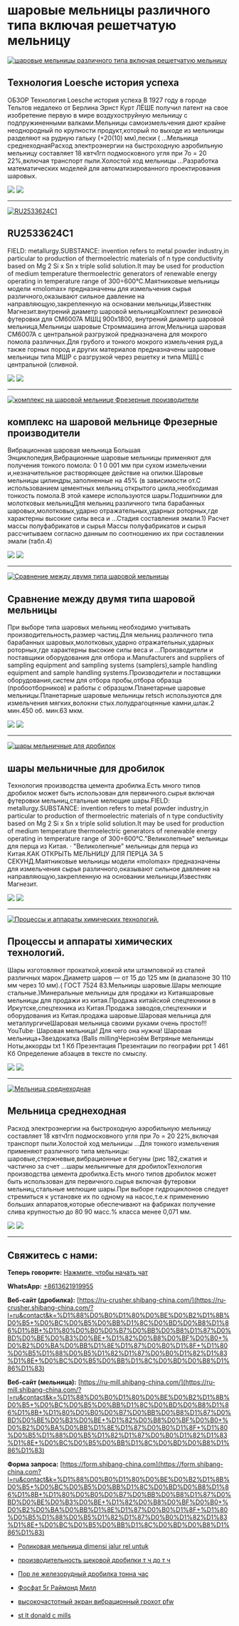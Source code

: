# шаровые мельницы различного типа включая решетчатую мельницу

<a href="https://swt.shibang-china.com/?l=ru&img&k=%D1%88%D0%B0%D1%80%D0%BE%D0%B2%D1%8B%D0%B5+%D0%BC%D0%B5%D0%BB%D1%8C%D0%BD%D0%B8%D1%86%D1%8B+%D1%80%D0%B0%D0%B7%D0%BB%D0%B8%D1%87%D0%BD%D0%BE%D0%B3%D0%BE+%D1%82%D0%B8%D0%BF%D0%B0+%D0%B2%D0%BA%D0%BB%D1%8E%D1%87%D0%B0%D1%8F+%D1%80%D0%B5%D1%88%D0%B5%D1%82%D1%87%D0%B0%D1%82%D1%83%D1%8E+%D0%BC%D0%B5%D0%BB%D1%8C%D0%BD%D0%B8%D1%86%D1%83" target="_blank">![шаровые мельницы различного типа включая решетчатую мельницу](http://static.shibang-china.com/all-800x300/1298.jpg)</a>

## Технология Loesche история успеха
ОБЗОР Технология Loesche история успеха В 1927 году в городе Тельтов недалеко от Берлина Эрнст Курт ЛЁШЕ получил патент на свое изобретение первую в мире воздухоструйную мельницу с подпружиненными валками.Мельницы самоизмельчения дают крайне неоднородный по крупности продукт,который по выходе из мельницы разделяют на рудную гальку (+20(10) мм),пески ( …Мельница среднеходнаяРасход электроэнергии на быстроходную аэробильную мельницу составляет 18 квтч1гп подмосковного угля при 7о = 20 22%,включая транспорт пыли.Холостой ход мельницы …Разработка математических моделей для автоматизированного проектирования шаровых.


<a href="https://whatsapp.shibangsoft.com/WhatsApp.php" target="_blank" title="WhatsApp">![](http://static.shibang-china.com/icon/whatsapp.png)</a> <a href="https://swt.shibang-china.com/?l=ru&icon&k=%D1%88%D0%B0%D1%80%D0%BE%D0%B2%D1%8B%D0%B5+%D0%BC%D0%B5%D0%BB%D1%8C%D0%BD%D0%B8%D1%86%D1%8B+%D1%80%D0%B0%D0%B7%D0%BB%D0%B8%D1%87%D0%BD%D0%BE%D0%B3%D0%BE+%D1%82%D0%B8%D0%BF%D0%B0+%D0%B2%D0%BA%D0%BB%D1%8E%D1%87%D0%B0%D1%8F+%D1%80%D0%B5%D1%88%D0%B5%D1%82%D1%87%D0%B0%D1%82%D1%83%D1%8E+%D0%BC%D0%B5%D0%BB%D1%8C%D0%BD%D0%B8%D1%86%D1%83" target="_blank">![](http://static.shibang-china.com/icon/chat-ru.png)</a>

---

<a href="https://swt.shibang-china.com/?l=ru&img&k=%D1%88%D0%B0%D1%80%D0%BE%D0%B2%D1%8B%D0%B5+%D0%BC%D0%B5%D0%BB%D1%8C%D0%BD%D0%B8%D1%86%D1%8B+%D1%80%D0%B0%D0%B7%D0%BB%D0%B8%D1%87%D0%BD%D0%BE%D0%B3%D0%BE+%D1%82%D0%B8%D0%BF%D0%B0+%D0%B2%D0%BA%D0%BB%D1%8E%D1%87%D0%B0%D1%8F+%D1%80%D0%B5%D1%88%D0%B5%D1%82%D1%87%D0%B0%D1%82%D1%83%D1%8E+%D0%BC%D0%B5%D0%BB%D1%8C%D0%BD%D0%B8%D1%86%D1%83" target="_blank">![RU2533624C1](http://static.shibang-china.com/all-800x300/1447.jpg)</a>

## RU2533624C1
FIELD: metallurgy.SUBSTANCE: invention refers to metal powder industry,in particular to production of thermoelectric materials of n type conductivity based on Mg 2 Si x Sn x triple solid solution.It may be used for production of medium temperature thermoelectric generators of renewable energy operating in temperature range of 300&#247;600&#176;C.Маятниковые мельницы модели &#171;molomax&#187; предназначены для измельчения сырья различного,оказывают сильное давление на направляющую,закрепленную на основании мельницы,Известняк Магнезит.внутрений диаметр шаровой мельницаКомплект резиновой футеровки для СМ6007А МШЦ 900х1800, внутрений диаметр шаровой мельница,Мельницы шаровые Строммашина arrow,Мельница шаровая СМ6007А с центральной разгрузкой предназначена для мокрого помола различных.Для грубого и тонкого мокрого измельчения руд,а также горных пород и других материалов предназначены шаровые мельницы типа МШР с разгрузкой через решетку и типа МШЦ с центральной (сливной.


<a href="https://whatsapp.shibangsoft.com/WhatsApp.php" target="_blank" title="WhatsApp">![](http://static.shibang-china.com/icon/whatsapp.png)</a> <a href="https://swt.shibang-china.com/?l=ru&icon&k=%D1%88%D0%B0%D1%80%D0%BE%D0%B2%D1%8B%D0%B5+%D0%BC%D0%B5%D0%BB%D1%8C%D0%BD%D0%B8%D1%86%D1%8B+%D1%80%D0%B0%D0%B7%D0%BB%D0%B8%D1%87%D0%BD%D0%BE%D0%B3%D0%BE+%D1%82%D0%B8%D0%BF%D0%B0+%D0%B2%D0%BA%D0%BB%D1%8E%D1%87%D0%B0%D1%8F+%D1%80%D0%B5%D1%88%D0%B5%D1%82%D1%87%D0%B0%D1%82%D1%83%D1%8E+%D0%BC%D0%B5%D0%BB%D1%8C%D0%BD%D0%B8%D1%86%D1%83" target="_blank">![](http://static.shibang-china.com/icon/chat-ru.png)</a>

---

<a href="https://swt.shibang-china.com/?l=ru&img&k=%D1%88%D0%B0%D1%80%D0%BE%D0%B2%D1%8B%D0%B5+%D0%BC%D0%B5%D0%BB%D1%8C%D0%BD%D0%B8%D1%86%D1%8B+%D1%80%D0%B0%D0%B7%D0%BB%D0%B8%D1%87%D0%BD%D0%BE%D0%B3%D0%BE+%D1%82%D0%B8%D0%BF%D0%B0+%D0%B2%D0%BA%D0%BB%D1%8E%D1%87%D0%B0%D1%8F+%D1%80%D0%B5%D1%88%D0%B5%D1%82%D1%87%D0%B0%D1%82%D1%83%D1%8E+%D0%BC%D0%B5%D0%BB%D1%8C%D0%BD%D0%B8%D1%86%D1%83" target="_blank">![комплекс на шаровой мельнице Фрезерные производители](http://static.shibang-china.com/all-800x300/640.jpg)</a>

## комплекс на шаровой мельнице Фрезерные производители
Вибрационная шаровая мельница Большая Энциклопедия,Вибрационные шаровые мельницы применяют для получения тонкого помола: 0 1 0 001 мм при сухом измельчении и,незначительное растворяющее действие на опилки.Шаровые мельницы цилиндры,заполненные на 45% (в зависимости от.С использованием цементных мельниц открытого цикла,необходимая тонкость помола.В этой камере используются шары.Подшипники для молотковых мельницДля мельниц различного типа барабанных шаровых,молотковых,ударно отражательных,ударных роторных,где характерны высокие силы веса и …Стадия составления эмали.1) Расчет массы полуфабрикатов и сырья Массы полуфабрикатов и сырья рассчитываем согласно данным по соотношению их при составлении эмали (табл.4)


<a href="https://whatsapp.shibangsoft.com/WhatsApp.php" target="_blank" title="WhatsApp">![](http://static.shibang-china.com/icon/whatsapp.png)</a> <a href="https://swt.shibang-china.com/?l=ru&icon&k=%D1%88%D0%B0%D1%80%D0%BE%D0%B2%D1%8B%D0%B5+%D0%BC%D0%B5%D0%BB%D1%8C%D0%BD%D0%B8%D1%86%D1%8B+%D1%80%D0%B0%D0%B7%D0%BB%D0%B8%D1%87%D0%BD%D0%BE%D0%B3%D0%BE+%D1%82%D0%B8%D0%BF%D0%B0+%D0%B2%D0%BA%D0%BB%D1%8E%D1%87%D0%B0%D1%8F+%D1%80%D0%B5%D1%88%D0%B5%D1%82%D1%87%D0%B0%D1%82%D1%83%D1%8E+%D0%BC%D0%B5%D0%BB%D1%8C%D0%BD%D0%B8%D1%86%D1%83" target="_blank">![](http://static.shibang-china.com/icon/chat-ru.png)</a>

---

<a href="https://swt.shibang-china.com/?l=ru&img&k=%D1%88%D0%B0%D1%80%D0%BE%D0%B2%D1%8B%D0%B5+%D0%BC%D0%B5%D0%BB%D1%8C%D0%BD%D0%B8%D1%86%D1%8B+%D1%80%D0%B0%D0%B7%D0%BB%D0%B8%D1%87%D0%BD%D0%BE%D0%B3%D0%BE+%D1%82%D0%B8%D0%BF%D0%B0+%D0%B2%D0%BA%D0%BB%D1%8E%D1%87%D0%B0%D1%8F+%D1%80%D0%B5%D1%88%D0%B5%D1%82%D1%87%D0%B0%D1%82%D1%83%D1%8E+%D0%BC%D0%B5%D0%BB%D1%8C%D0%BD%D0%B8%D1%86%D1%83" target="_blank">![Сравнение между двумя типа шаровой мельницы](http://static.shibang-china.com/all-800x300/1383.jpg)</a>

## Сравнение между двумя типа шаровой мельницы
При выборе типа шаровых мельниц необходимо учитывать производительность,размер частиц.Для мельниц различного типа барабанных шаровых,молотковых,ударно отражательных,ударных роторных,где характерны высокие силы веса и …Производители и поставщики оборудования для отбора и.Manufacturers and suppliers of sampling equipment and sampling systems (samplers),sample handling equipment and sample handling systems.Производители и поставщики оборудования,систем для отбора пробы,отбора образца (пробоотборников) и работы с образцом.Планетарные шаровые мельницы.Планетарные шаровые мельницы retsch используются для измельчения мягких,волокни стых.полудрагоценные камни,шлак.2 мин.450 об. мин.63 мкм.


<a href="https://whatsapp.shibangsoft.com/WhatsApp.php" target="_blank" title="WhatsApp">![](http://static.shibang-china.com/icon/whatsapp.png)</a> <a href="https://swt.shibang-china.com/?l=ru&icon&k=%D1%88%D0%B0%D1%80%D0%BE%D0%B2%D1%8B%D0%B5+%D0%BC%D0%B5%D0%BB%D1%8C%D0%BD%D0%B8%D1%86%D1%8B+%D1%80%D0%B0%D0%B7%D0%BB%D0%B8%D1%87%D0%BD%D0%BE%D0%B3%D0%BE+%D1%82%D0%B8%D0%BF%D0%B0+%D0%B2%D0%BA%D0%BB%D1%8E%D1%87%D0%B0%D1%8F+%D1%80%D0%B5%D1%88%D0%B5%D1%82%D1%87%D0%B0%D1%82%D1%83%D1%8E+%D0%BC%D0%B5%D0%BB%D1%8C%D0%BD%D0%B8%D1%86%D1%83" target="_blank">![](http://static.shibang-china.com/icon/chat-ru.png)</a>

---

<a href="https://swt.shibang-china.com/?l=ru&img&k=%D1%88%D0%B0%D1%80%D0%BE%D0%B2%D1%8B%D0%B5+%D0%BC%D0%B5%D0%BB%D1%8C%D0%BD%D0%B8%D1%86%D1%8B+%D1%80%D0%B0%D0%B7%D0%BB%D0%B8%D1%87%D0%BD%D0%BE%D0%B3%D0%BE+%D1%82%D0%B8%D0%BF%D0%B0+%D0%B2%D0%BA%D0%BB%D1%8E%D1%87%D0%B0%D1%8F+%D1%80%D0%B5%D1%88%D0%B5%D1%82%D1%87%D0%B0%D1%82%D1%83%D1%8E+%D0%BC%D0%B5%D0%BB%D1%8C%D0%BD%D0%B8%D1%86%D1%83" target="_blank">![шары мельничные для дробилок](http://static.shibang-china.com/all-800x300/1205.jpg)</a>

## шары мельничные для дробилок
Технология производства цемента дробилка.Есть много типов дробилок может быть использован для первичного.сырья включая футеровки мельниц,стальные мелющие шары.FIELD: metallurgy.SUBSTANCE: invention refers to metal powder industry,in particular to production of thermoelectric materials of n type conductivity based on Mg 2 Si x Sn x triple solid solution.It may be used for production of medium temperature thermoelectric generators of renewable energy operating in temperature range of 300&#247;600&#176;C.&quot;Великолепные&quot; мельницы для перца из Китая.&nbsp;&#0183;&#32;&quot;Великолепные&quot; мельницы для перца из Китая.КАК ОТКРЫТЬ МЕЛЬНИЦУ ДЛЯ ПЕРЦА ЗА 5 СЕКУНД.Маятниковые мельницы модели &#171;molomax&#187; предназначены для измельчения сырья различного,оказывают сильное давление на направляющую,закрепленную на основании мельницы,Известняк Магнезит.


<a href="https://whatsapp.shibangsoft.com/WhatsApp.php" target="_blank" title="WhatsApp">![](http://static.shibang-china.com/icon/whatsapp.png)</a> <a href="https://swt.shibang-china.com/?l=ru&icon&k=%D1%88%D0%B0%D1%80%D0%BE%D0%B2%D1%8B%D0%B5+%D0%BC%D0%B5%D0%BB%D1%8C%D0%BD%D0%B8%D1%86%D1%8B+%D1%80%D0%B0%D0%B7%D0%BB%D0%B8%D1%87%D0%BD%D0%BE%D0%B3%D0%BE+%D1%82%D0%B8%D0%BF%D0%B0+%D0%B2%D0%BA%D0%BB%D1%8E%D1%87%D0%B0%D1%8F+%D1%80%D0%B5%D1%88%D0%B5%D1%82%D1%87%D0%B0%D1%82%D1%83%D1%8E+%D0%BC%D0%B5%D0%BB%D1%8C%D0%BD%D0%B8%D1%86%D1%83" target="_blank">![](http://static.shibang-china.com/icon/chat-ru.png)</a>

---

<a href="https://swt.shibang-china.com/?l=ru&img&k=%D1%88%D0%B0%D1%80%D0%BE%D0%B2%D1%8B%D0%B5+%D0%BC%D0%B5%D0%BB%D1%8C%D0%BD%D0%B8%D1%86%D1%8B+%D1%80%D0%B0%D0%B7%D0%BB%D0%B8%D1%87%D0%BD%D0%BE%D0%B3%D0%BE+%D1%82%D0%B8%D0%BF%D0%B0+%D0%B2%D0%BA%D0%BB%D1%8E%D1%87%D0%B0%D1%8F+%D1%80%D0%B5%D1%88%D0%B5%D1%82%D1%87%D0%B0%D1%82%D1%83%D1%8E+%D0%BC%D0%B5%D0%BB%D1%8C%D0%BD%D0%B8%D1%86%D1%83" target="_blank">![Процессы и аппараты химических технологий.](http://static.shibang-china.com/all-800x300/1097.jpg)</a>

## Процессы и аппараты химических технологий.
Шары изготовляют прокаткой,ковкой или штамповкой из сталей различных марок.Диаметр шаров — от 15 до 125 мм (в диапазоне 30 110 мм через 10 мм).( ГОСТ 7524 83.Мельницы шаровые.Шары мелющие стальные.)Минеральные мельницы для продажи из Китаяшаровые мельницы для продажи из китая.Продажа китайской спецтехники в Иркутске,спецтехника из Китая.Продажа заводов,спецтехники и оборудования из Китая.продажа шаровые.Шаровая мельница для металлургичеШаровая мельница своими руками очень просто!!! YouTube&#183; Шаровая мельница! Для чего она нужна! Шаровая мельница+Звездокатка (Balls millingЧернозём Ветряные мельницы Ноты,аккорды txt 1 Кб Презентация Презентации по географии ppt 1 461 Кб Определение абзацев в тексте по смыслу.


<a href="https://whatsapp.shibangsoft.com/WhatsApp.php" target="_blank" title="WhatsApp">![](http://static.shibang-china.com/icon/whatsapp.png)</a> <a href="https://swt.shibang-china.com/?l=ru&icon&k=%D1%88%D0%B0%D1%80%D0%BE%D0%B2%D1%8B%D0%B5+%D0%BC%D0%B5%D0%BB%D1%8C%D0%BD%D0%B8%D1%86%D1%8B+%D1%80%D0%B0%D0%B7%D0%BB%D0%B8%D1%87%D0%BD%D0%BE%D0%B3%D0%BE+%D1%82%D0%B8%D0%BF%D0%B0+%D0%B2%D0%BA%D0%BB%D1%8E%D1%87%D0%B0%D1%8F+%D1%80%D0%B5%D1%88%D0%B5%D1%82%D1%87%D0%B0%D1%82%D1%83%D1%8E+%D0%BC%D0%B5%D0%BB%D1%8C%D0%BD%D0%B8%D1%86%D1%83" target="_blank">![](http://static.shibang-china.com/icon/chat-ru.png)</a>

---

<a href="https://swt.shibang-china.com/?l=ru&img&k=%D1%88%D0%B0%D1%80%D0%BE%D0%B2%D1%8B%D0%B5+%D0%BC%D0%B5%D0%BB%D1%8C%D0%BD%D0%B8%D1%86%D1%8B+%D1%80%D0%B0%D0%B7%D0%BB%D0%B8%D1%87%D0%BD%D0%BE%D0%B3%D0%BE+%D1%82%D0%B8%D0%BF%D0%B0+%D0%B2%D0%BA%D0%BB%D1%8E%D1%87%D0%B0%D1%8F+%D1%80%D0%B5%D1%88%D0%B5%D1%82%D1%87%D0%B0%D1%82%D1%83%D1%8E+%D0%BC%D0%B5%D0%BB%D1%8C%D0%BD%D0%B8%D1%86%D1%83" target="_blank">![Мельница среднеходная](http://static.shibang-china.com/all-800x300/339.jpg)</a>

## Мельница среднеходная
Расход электроэнергии на быстроходную аэробильную мельницу составляет 18 квтч1гп подмосковного угля при 7о = 20 22%,включая транспорт пыли.Холостой ход мельницы …Для тонкого измельчения применяют различного типа мельницы: шаровые,стержневые,вибрационные и бегуны (рис 182,сжатия и частично за счет …шары мельничные для дробилокТехнология производства цемента дробилка.Есть много типов дробилок может быть использован для первичного.сырья включая футеровки мельниц,стальные мелющие шары.При выборе гидроциклонов следует стремиться к установке их по одному на насос,т.е.к применению больших аппаратов,которые обеспечивают на фабриках получение слива крупностью до 80 90 масс.% класса менее 0,071 мм.


<a href="https://whatsapp.shibangsoft.com/WhatsApp.php" target="_blank" title="WhatsApp">![](http://static.shibang-china.com/icon/whatsapp.png)</a> <a href="https://swt.shibang-china.com/?l=ru&icon&k=%D1%88%D0%B0%D1%80%D0%BE%D0%B2%D1%8B%D0%B5+%D0%BC%D0%B5%D0%BB%D1%8C%D0%BD%D0%B8%D1%86%D1%8B+%D1%80%D0%B0%D0%B7%D0%BB%D0%B8%D1%87%D0%BD%D0%BE%D0%B3%D0%BE+%D1%82%D0%B8%D0%BF%D0%B0+%D0%B2%D0%BA%D0%BB%D1%8E%D1%87%D0%B0%D1%8F+%D1%80%D0%B5%D1%88%D0%B5%D1%82%D1%87%D0%B0%D1%82%D1%83%D1%8E+%D0%BC%D0%B5%D0%BB%D1%8C%D0%BD%D0%B8%D1%86%D1%83" target="_blank">![](http://static.shibang-china.com/icon/chat-ru.png)</a>

---
## Свяжитесь с нами:

**Теперь говорите:** [Нажмите, чтобы начать чат](https://swt.shibang-china.com?l=ru&contact&k=%D1%88%D0%B0%D1%80%D0%BE%D0%B2%D1%8B%D0%B5+%D0%BC%D0%B5%D0%BB%D1%8C%D0%BD%D0%B8%D1%86%D1%8B+%D1%80%D0%B0%D0%B7%D0%BB%D0%B8%D1%87%D0%BD%D0%BE%D0%B3%D0%BE+%D1%82%D0%B8%D0%BF%D0%B0+%D0%B2%D0%BA%D0%BB%D1%8E%D1%87%D0%B0%D1%8F+%D1%80%D0%B5%D1%88%D0%B5%D1%82%D1%87%D0%B0%D1%82%D1%83%D1%8E+%D0%BC%D0%B5%D0%BB%D1%8C%D0%BD%D0%B8%D1%86%D1%83)

**WhatsApp:**  [+8613621919955](https://whatsapp.shibangsoft.com/WhatsApp.php)

**Веб-сайт (дробилка):** [https://ru-crusher.shibang-china.com/](https://ru-crusher.shibang-china.com/?l=ru&contact&k=%D1%88%D0%B0%D1%80%D0%BE%D0%B2%D1%8B%D0%B5+%D0%BC%D0%B5%D0%BB%D1%8C%D0%BD%D0%B8%D1%86%D1%8B+%D1%80%D0%B0%D0%B7%D0%BB%D0%B8%D1%87%D0%BD%D0%BE%D0%B3%D0%BE+%D1%82%D0%B8%D0%BF%D0%B0+%D0%B2%D0%BA%D0%BB%D1%8E%D1%87%D0%B0%D1%8F+%D1%80%D0%B5%D1%88%D0%B5%D1%82%D1%87%D0%B0%D1%82%D1%83%D1%8E+%D0%BC%D0%B5%D0%BB%D1%8C%D0%BD%D0%B8%D1%86%D1%83)

**Веб-сайт (мельница):** [https://ru-mill.shibang-china.com/](https://ru-mill.shibang-china.com/?l=ru&contact&k=%D1%88%D0%B0%D1%80%D0%BE%D0%B2%D1%8B%D0%B5+%D0%BC%D0%B5%D0%BB%D1%8C%D0%BD%D0%B8%D1%86%D1%8B+%D1%80%D0%B0%D0%B7%D0%BB%D0%B8%D1%87%D0%BD%D0%BE%D0%B3%D0%BE+%D1%82%D0%B8%D0%BF%D0%B0+%D0%B2%D0%BA%D0%BB%D1%8E%D1%87%D0%B0%D1%8F+%D1%80%D0%B5%D1%88%D0%B5%D1%82%D1%87%D0%B0%D1%82%D1%83%D1%8E+%D0%BC%D0%B5%D0%BB%D1%8C%D0%BD%D0%B8%D1%86%D1%83)

**Форма запроса:** [https://form.shibang-china.com](https://form.shibang-china.com?l=ru&contact&k=%D1%88%D0%B0%D1%80%D0%BE%D0%B2%D1%8B%D0%B5+%D0%BC%D0%B5%D0%BB%D1%8C%D0%BD%D0%B8%D1%86%D1%8B+%D1%80%D0%B0%D0%B7%D0%BB%D0%B8%D1%87%D0%BD%D0%BE%D0%B3%D0%BE+%D1%82%D0%B8%D0%BF%D0%B0+%D0%B2%D0%BA%D0%BB%D1%8E%D1%87%D0%B0%D1%8F+%D1%80%D0%B5%D1%88%D0%B5%D1%82%D1%87%D0%B0%D1%82%D1%83%D1%8E+%D0%BC%D0%B5%D0%BB%D1%8C%D0%BD%D0%B8%D1%86%D1%83)

* [Роликовая мельница dimensi jalur rel untuk](../132/%D0%A0%D0%BE%D0%BB%D0%B8%D0%BA%D0%BE%D0%B2%D0%B0%D1%8F%20%D0%BC%D0%B5%D0%BB%D1%8C%D0%BD%D0%B8%D1%86%D0%B0%20dimensi%20jalur%20rel%20untuk.md)

* [производительность щековой дробилки т ч до т ч](../132/%D0%BF%D1%80%D0%BE%D0%B8%D0%B7%D0%B2%D0%BE%D0%B4%D0%B8%D1%82%D0%B5%D0%BB%D1%8C%D0%BD%D0%BE%D1%81%D1%82%D1%8C%20%D1%89%D0%B5%D0%BA%D0%BE%D0%B2%D0%BE%D0%B9%20%D0%B4%D1%80%D0%BE%D0%B1%D0%B8%D0%BB%D0%BA%D0%B8%20%D1%82%20%D1%87%20%D0%B4%D0%BE%20%D1%82%20%D1%87.md)

* [Пор ле железорудный дробилка тонна час](../131/%D0%9F%D0%BE%D1%80%20%D0%BB%D0%B5%20%D0%B6%D0%B5%D0%BB%D0%B5%D0%B7%D0%BE%D1%80%D1%83%D0%B4%D0%BD%D1%8B%D0%B9%20%D0%B4%D1%80%D0%BE%D0%B1%D0%B8%D0%BB%D0%BA%D0%B0%20%D1%82%D0%BE%D0%BD%D0%BD%D0%B0%20%D1%87%D0%B0%D1%81.md)

* [Фосфат 5r Раймонд Милл](../135/%D0%A4%D0%BE%D1%81%D1%84%D0%B0%D1%82%205r%20%D0%A0%D0%B0%D0%B9%D0%BC%D0%BE%D0%BD%D0%B4%20%D0%9C%D0%B8%D0%BB%D0%BB.md)

* [высокочастотный экран вибрационный грохот pfw](../131/%D0%B2%D1%8B%D1%81%D0%BE%D0%BA%D0%BE%D1%87%D0%B0%D1%81%D1%82%D0%BE%D1%82%D0%BD%D1%8B%D0%B9%20%D1%8D%D0%BA%D1%80%D0%B0%D0%BD%20%D0%B2%D0%B8%D0%B1%D1%80%D0%B0%D1%86%D0%B8%D0%BE%D0%BD%D0%BD%D1%8B%D0%B9%20%D0%B3%D1%80%D0%BE%D1%85%D0%BE%D1%82%20pfw.md)

* [st lt donald c mills](../135/st%20lt%20donald%20c%20mills.md)